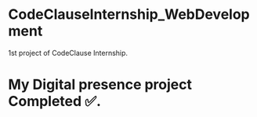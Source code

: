 # CodeClauseInternship_WebDevelopment
1st project of CodeClause Internship. 
# My Digital presence project Completed ✅.
